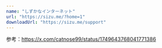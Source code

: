 ```yaml
---
name: "しずかなインターネット"
url: "https://sizu.me/?home=1"
downloadUrl: "https://sizu.me/support"
---
```


参考：https://x.com/catnose99/status/1749643768041771386
